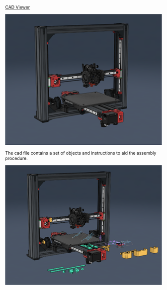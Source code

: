 [CAD Viewer](https://t.ly/YubLk)

![Preview](/Images/prev_printer.png)

The cad file contains a set of objects and instructions to aid the assembly procedure.

![Preview](/Images/prev_printer2.png)
